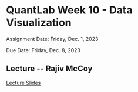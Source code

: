 # QuantLab Week 10 - Data Visualization

Assignment Date: Friday, Dec. 1, 2023

Due Date: Friday, Dec. 8, 2023

## Lecture -- Rajiv McCoy

[Lecture Slides](https://www.dropbox.com/scl/fi/tytab80ncq1ia85remlsh/20231201_qblab_dataviz.pptx?rlkey=x08ydaut17vn3x8dha0zdfebo&dl=0)

<!--## Homework Assignment

Complete the homework assignment in your `week10` submission directory in your `qbb2023-answers`.

[Homework Assignment](../assignments/lab/data_visualization/assignment/)-->
